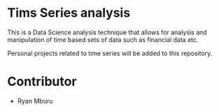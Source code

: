 # Tims Series analysis

This is a Data Science analysis technique that allows for analysis and manipulation of time based sets of data such as financial data etc.

Personal projects related to time series will be added to this repository.

# Contributor

- Ryan Mburu